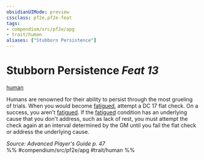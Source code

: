 ```yaml
---
obsidianUIMode: preview
cssclass: pf2e,pf2e-feat
tags:
- compendium/src/pf2e/apg
- trait/human
aliases: ["Stubborn Persistence"]
---
```

# Stubborn Persistence  *Feat 13*  
[human](rules/traits/human.md "Human Ancestry & Heritage Trait")  


Humans are renowned for their ability to persist through the most grueling of trials. When you would become [fatigued](rules/conditions.md#Fatigued), attempt a DC 17 flat check. On a success, you aren't [fatigued](rules/conditions.md#Fatigued). If the [fatigued](rules/conditions.md#Fatigued) condition has an underlying cause that you don't address, such as lack of rest, you must attempt the check again at an interval determined by the GM until you fail the flat check or address the underlying cause.

*Source: Advanced Player's Guide p. 47*  
%% #compendium/src/pf2e/apg #trait/human %%